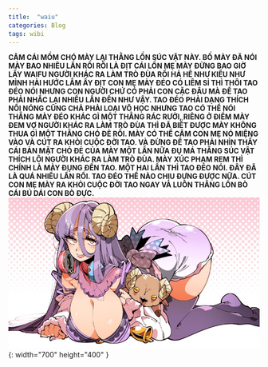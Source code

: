 ```yaml
---
title:  "waiu"
categories: Blog
tags: wibi
---
```

**CÂM CÁI MỒM CHÓ MÀY LẠI THẰNG LỒN SÚC VẬT NÀY. BỐ MÀY ĐÃ NÓI MÀY BAO NHIÊU LẦN RỒI RỒI LÀ ĐỊT CÁI LỒN MẸ MÀY ĐỪNG BAO GIỜ LẤY WAIFU NGƯỜI KHÁC RA LÀM TRÒ ĐÙA RỒI HẢ HÊ NHƯ KIỂU NHƯ MÌNH HÀI HƯỚC LẮM ẤY ĐỊT CON MẸ MÀY ĐÉO CÓ LIÊM SỈ THÌ THÔI TAO ĐÉO NÓI NHƯNG CON NGƯỜI CHỨ CÓ PHẢI CON CẶC ĐÂU MÀ ĐỂ TAO PHẢI NHẮC LẠI NHIỀU LẦN ĐẾN NHƯ VẬY. TAO ĐÉO PHẢI DẠNG THÍCH NỔI NÓNG CŨNG CHẢ PHẢI LOẠI VÔ HỌC NHƯNG TAO CÓ THỂ NÓI THẲNG MÀY ĐÉO KHÁC GÌ MỘT THẰNG RÁC RƯỞI, RIÊNG Ở ĐIỂM MÀY ĐEM VỢ NGƯỜI KHÁC RA LÀM TRÒ ĐÙA THÌ ĐÃ BIẾT ĐƯỢC MÀY KHÔNG THUA GÌ MỘT THẰNG CHÓ ĐẺ RỒI. MÀY CÓ THỂ CÂM CON MẸ NÓ MIỆNG VÀO VÀ CÚT RA KHỎI CUỘC ĐỜI TAO. VÀ ĐỪNG ĐỂ TAO PHẢI NHÌN THẤY CÁI BẢN MẶT CHÓ ĐẺ CỦA MÀY MỘT LẦN NỮA ĐỤ MÁ THẰNG SÚC VẬT THÍCH LÔI NGƯỜI KHÁC RA LÀM TRÒ ĐÙA. MÀY XÚC PHẠM REM THÌ CHÍNH LÀ MÀY ĐỤNG ĐẾN TAO. MỘT HAI LẦN THÌ TAO ĐÉO NÓI. ĐÂY ĐÃ LÀ QUÁ NHIỀU LẦN RỒI. TAO ĐÉO THỂ NÀO CHỊU ĐỰNG ĐƯỢC NỮA. CÚT CON MẸ MÀY RA KHỎI CUỘC ĐỜI TAO NGAY VÀ LUÔN THẰNG LỒN BÒ CÁI BÚ DÁI CON BÒ ĐỰC.** 
![Desktop View](/assets/succ.jpg){: width="700" height="400" }
